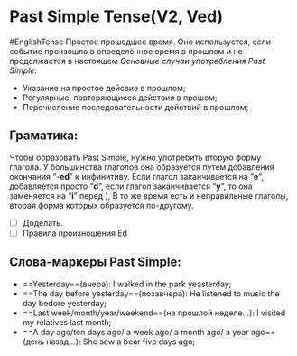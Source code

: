 # Past Simple Tense(V2, Ved)
#EnglishTense 
	Простое прошедшее время. Оно используется, если событие произошло в определённое время в прошлом и не продолжается в настоящем
*Основные случаи употребления Past Simple:*
- Указание на простое дейсвие в прошлом;
- Регулярные, повторяющиеся действия в прошом;
- Перечисление последовательности действий в прошлом;

## Граматика:
Чтобы образовать Past Simple, нужно употребить вторую форму глагола. У большинства глаголов она образуется путем добавления окончания “-**ed**” к инфинитиву. Если глагол заканчивается на “**e**“, добавляется просто “**d**“, если глагол заканчивается “**y**“, то она заменяется на “**i**” перед ), В то же время есть и неправильные глаголы, вторая форма которых образуется по-другому.
- [ ] Доделать.
- [ ] Правила произношения Ed
##  Слова-маркеры  Past Simple:
- ==Yesterday==(вчера): I walked in the park yeasterday;
- ==The day before yesterday==(позавчера): He listened to music the day bedore yesterday;
- ==Last week/month/year/weekend==(на прошлой неделе...): I visited my relatives last month;
- ==A day ago/ten days ago/ a week ago/ a month ago/ a year ago==(день назад...): She saw a bear five days ago;